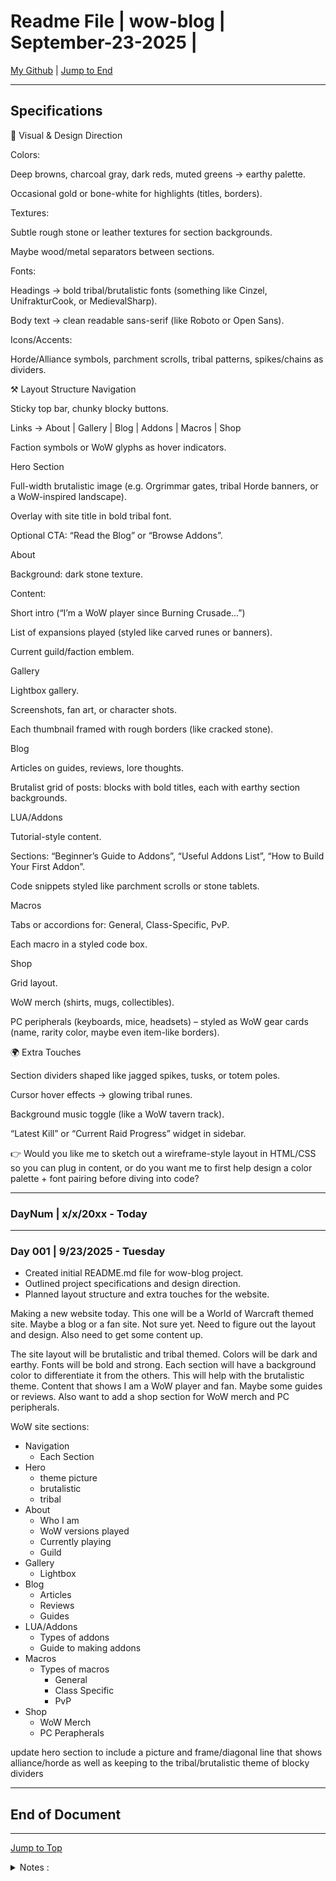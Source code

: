 <!-- markdownlint-disable MD033 -->
<!-- markdownlint-disable MD036 -->
<!-- markdownlint-disable MD041 -->
<div id="top-of-doc"></div>

# Readme File | wow-blog | September-23-2025 |

[My Github](https://github.com/popados) | [Jump to End](#end-of-doc)

---

## Specifications

🎨 Visual & Design Direction

Colors:

Deep browns, charcoal gray, dark reds, muted greens → earthy palette.

Occasional gold or bone-white for highlights (titles, borders).

Textures:

Subtle rough stone or leather textures for section backgrounds.

Maybe wood/metal separators between sections.

Fonts:

Headings → bold tribal/brutalistic fonts (something like Cinzel, UnifrakturCook, or MedievalSharp).

Body text → clean readable sans-serif (like Roboto or Open Sans).

Icons/Accents:

Horde/Alliance symbols, parchment scrolls, tribal patterns, spikes/chains as dividers.

⚒️ Layout Structure
Navigation

Sticky top bar, chunky blocky buttons.

Links → About | Gallery | Blog | Addons | Macros | Shop

Faction symbols or WoW glyphs as hover indicators.

Hero Section

Full-width brutalistic image (e.g. Orgrimmar gates, tribal Horde banners, or a WoW-inspired landscape).

Overlay with site title in bold tribal font.

Optional CTA: “Read the Blog” or “Browse Addons”.

About

Background: dark stone texture.

Content:

Short intro (“I’m a WoW player since Burning Crusade...”)

List of expansions played (styled like carved runes or banners).

Current guild/faction emblem.

Gallery

Lightbox gallery.

Screenshots, fan art, or character shots.

Each thumbnail framed with rough borders (like cracked stone).

Blog

Articles on guides, reviews, lore thoughts.

Brutalist grid of posts: blocks with bold titles, each with earthy section backgrounds.

LUA/Addons

Tutorial-style content.

Sections: “Beginner’s Guide to Addons”, “Useful Addons List”, “How to Build Your First Addon”.

Code snippets styled like parchment scrolls or stone tablets.

Macros

Tabs or accordions for: General, Class-Specific, PvP.

Each macro in a styled code box.

Shop

Grid layout.

WoW merch (shirts, mugs, collectibles).

PC peripherals (keyboards, mice, headsets) – styled as WoW gear cards (name, rarity color, maybe even item-like borders).

🌍 Extra Touches

Section dividers shaped like jagged spikes, tusks, or totem poles.

Cursor hover effects → glowing tribal runes.

Background music toggle (like a WoW tavern track).

“Latest Kill” or “Current Raid Progress” widget in sidebar.

👉 Would you like me to sketch out a wireframe-style layout in HTML/CSS so you can plug in content, or do you want me to first help design a color palette + font pairing before diving into code?

---

### DayNum | x/x/20xx - Today

---

### Day 001 | 9/23/2025 - Tuesday

- Created initial README.md file for wow-blog project.
- Outlined project specifications and design direction.
- Planned layout structure and extra touches for the website.

Making a new website today. This one will be a World of Warcraft themed site. Maybe a blog or a fan site. Not sure yet. Need to figure out the layout and design. Also need to get some content up.

The site layout will be brutalistic and tribal themed. Colors will be dark and earthy. Fonts will be bold and strong. Each section will have a background color to differentiate it from the others. This will help with the brutalistic theme. Content that shows I am a WoW player and fan. Maybe some guides or reviews. Also want to add a shop section for WoW merch and PC peripherals.

WoW site sections:

- Navigation
  - Each Section
- Hero
  - theme picture
  - brutalistic
  - tribal
- About
  - Who I am
  - WoW versions played
  - Currently playing
  - Guild
- Gallery
  - Lightbox
- Blog
  - Articles
  - Reviews
  - Guides
- LUA/Addons
  - Types of addons
  - Guide to making addons
- Macros
  - Types of macros
    - General
    - Class Specific
    - PvP
- Shop
  - WoW Merch
  - PC Perapherals

update hero section to include a picture and frame/diagonal line that shows alliance/horde as well as keeping to the tribal/brutalistic theme of blocky dividers

---

## End of Document

---

[Jump to Top](#top-of-doc)

<div id="end-of-doc"></div>

<details>
<summary>
Notes :
</summary>
</details>
